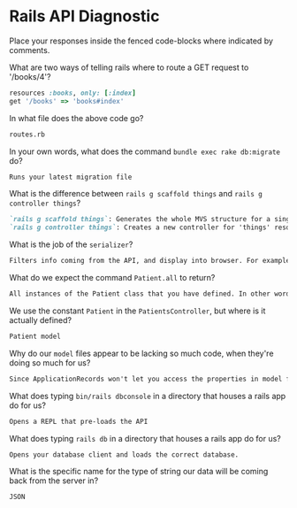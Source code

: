 # Rails API Diagnostic

Place your responses inside the fenced code-blocks where indicated by comments.


What are two ways of telling rails where to route a GET request to '/books/4'?

```rb
resources :books, only: [:index]
get '/books' => 'books#index'
```

In what file does the above code go?

```md
routes.rb
```

In your own words, what does the command `bundle exec rake db:migrate` do?

```md
Runs your latest migration file
```

What is the difference between `rails g scaffold things` and
`rails g controller things`?

```md
`rails g scaffold things`: Generates the whole MVS structure for a single resource.
`rails g controller things`: Creates a new controller for 'things' resource
```

What is the job of the `serializer`?

```md
Filters info coming from the API, and display into browser. For example, it filters out password information so that will not be displayed on the client side.
```

What do we expect the command `Patient.all` to return?

```md
All instances of the Patient class that you have defined. In other words, all our data of patients in our patients table.
```

We use the constant `Patient` in the `PatientsController`, but where is it
actually defined?

```md
Patient model
```

Why do our `model` files appear to be lacking so much code, when they're doing
so much for us?

```md
Since ApplicationRecords won't let you access the properties in model files, you can check in schema to see the properties of a table.
```

What does typing `bin/rails dbconsole` in a directory that houses a rails app do for
us?

```md
Opens a REPL that pre-loads the API
```

What does typing `rails db` in a directory that houses a rails app do for us?

```md
Opens your database client and loads the correct database.
```

What is the specific name for the type of string our data will be coming back
from the server in?

```md
JSON
```

